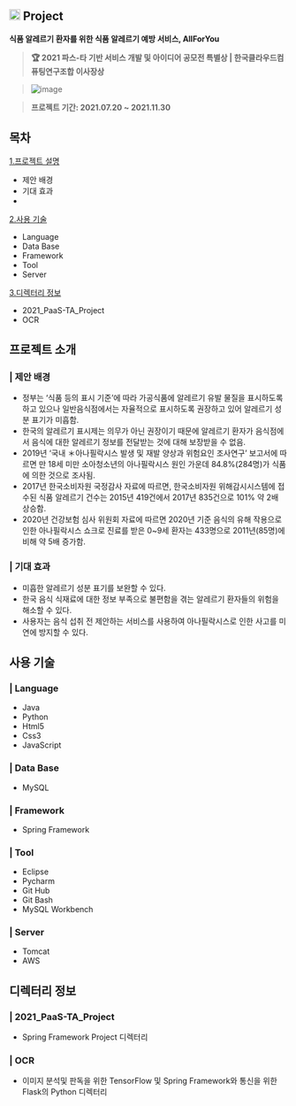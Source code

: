 ## <img width=20px src=https://user-images.githubusercontent.com/42789819/115147514-42221300-a096-11eb-9526-a68b8094f79c.png>  Project
**식품 알레르기 환자를 위한 식품 알레르기 예방 서비스, AllForYou**<br>

> **🏆  2021 파스-타 기반 서비스 개발 및 아이디어 공모전 특별상 | 한국클라우드컴퓨팅연구조합 이사장상**

> ![image](https://user-images.githubusercontent.com/80372103/182643099-8a3a6f2b-44f7-4ab6-a358-897e706e6987.png)

> **프로젝트 기간: 2021.07.20 ~ 2021.11.30**  

## 목차
[1.프로젝트 설명](#프로젝트-설명)
* 제안 배경
* 기대 효과
* 
  
[2.사용 기술](#솔루션에-사용된-기술-및-버전)
*  Language
*  Data Base
*  Framework
*  Tool
*  Server
  
[3.디렉터리 정보](#디렉터리-정보)
* 2021_PaaS-TA_Project
* OCR<br>
  

## 프로젝트 소개
### | 제안 배경
* 정부는 ‘식품 등의 표시 기준’에 따라 가공식품에 알레르기 유발 물질을 표시하도록 하고 있으나 일반음식점에서는 자율적으로 표시하도록 권장하고 있어 알레르기 성분 표기가 미흡함.
* 한국의 알레르기 표시제는 의무가 아닌 권장이기 때문에 알레르기 환자가 음식점에서 음식에 대한 알레르기 정보를 전달받는 것에 대해 보장받을 수 없음.
* 2019년 ‘국내 ＊아나필락시스 발생 및 재발 양상과 위험요인 조사연구’ 보고서에 따르면 만 18세 미만 소아청소년의 아나필락시스 원인 가운데 84.8%(284명)가 식품에 의한 것으로 조사됨.
* 2017년 한국소비자원 국정감사 자료에 따르면, 한국소비자원 위해감시시스템에 접수된 식품 알레르기 건수는 2015년 419건에서 2017년 835건으로 101% 약 2배 상승함.
* 2020년 건강보험 심사 위원회 자료에 따르면 2020년 기준 음식의 유해 작용으로 인한 아나필락시스 쇼크로 진료를 받은 0~9세 환자는 433명으로 2011년(85명)에 비해 약 5배 증가함.
### | 기대 효과
* 미흡한 알레르기 성분 표기를 보완할 수 있다.
* 한국 음식 식재료에 대한 정보 부족으로 불편함을 겪는 알레르기 환자들의 위험을 해소할 수 있다.
* 사용자는 음식 섭취 전 제안하는 서비스를 사용하여 아나필락시스로 인한 사고를 미연에 방지할 수 있다. 
## 사용 기술
### | Language 
* Java 
* Python 
* Html5
* Css3
* JavaScript
### | Data Base
* MySQL 
### | Framework
* Spring Framework 
### | Tool
* Eclipse
* Pycharm
* Git Hub
* Git Bash
* MySQL Workbench
### | Server
* Tomcat 
* AWS
## 디렉터리 정보
### | 2021_PaaS-TA_Project
* Spring Framework Project 디렉터리
### | OCR
* 이미지 분석및 판독을 위한 TensorFlow 및 Spring Framework와 통신을 위한 Flask의 Python 디렉터리
